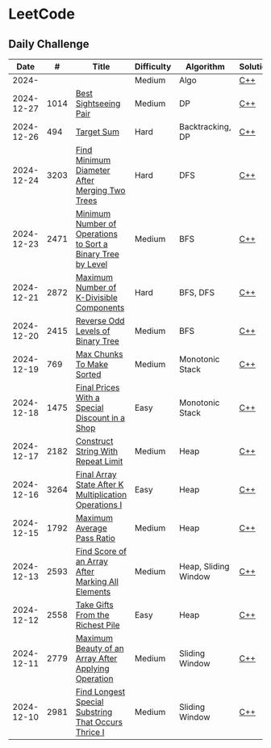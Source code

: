 # LeetCode
## Daily Challenge

| **Date**   | **#**| **Title**    | **Difficulty** | **Algorithm** | **Solution** | 
| ---------- | ---- | ------------ | -------------- | ------------- | ------------ |
| 2024-      |      |  [](https://leetcode.com/problems//description/) | Medium |  Algo | [C++](https://github.com/jimmy-hsin/Leetcode-record/tree/main/c++/) |
| 2024-12-27 | 1014 |  [Best Sightseeing Pair](https://leetcode.com/problems/best-sightseeing-pair/description/)                                                                             | Medium |  DP               | [C++](https://github.com/jimmy-hsin/Leetcode-record/tree/main/c%2B%2B/1014.%20Best%20Sightseeing%20Pair) |
| 2024-12-26 | 494  |  [Target Sum](https://leetcode.com/problems/target-sum/description/)                                                                                                   | Hard   |  Backtracking, DP | [C++](https://github.com/jimmy-hsin/Leetcode-record/tree/main/c%2B%2B/494.%20Target%20Sum) |
| 2024-12-24 | 3203 |  [Find Minimum Diameter After Merging Two Trees](https://leetcode.com/problems/find-minimum-diameter-after-merging-two-trees/description/)                             | Hard   |  DFS              | [C++](https://github.com/jimmy-hsin/Leetcode-record/tree/main/c%2B%2B/3203.%20Find%20Minimum%20Diameter%20After%20Merging%20Two%20Trees) |
| 2024-12-23 | 2471 |  [Minimum Number of Operations to Sort a Binary Tree by Level](https://leetcode.com/problems/minimum-number-of-operations-to-sort-a-binary-tree-by-level/description/) | Medium |  BFS              | [C++](https://github.com/jimmy-hsin/Leetcode-record/tree/main/c%2B%2B/2471.%20Minimum%20Number%20of%20Operations%20to%20Sort%20a%20Binary%20Tree%20by%20Level) |
| 2024-12-21 | 2872 |  [Maximum Number of K-Divisible Components](https://leetcode.com/problems/maximum-number-of-k-divisible-components/description/)                                       | Hard   |  BFS, DFS         | [C++](https://github.com/jimmy-hsin/Leetcode-record/tree/main/c%2B%2B/2872.%20Maximum%20Number%20of%20K-Divisible%20Components) |
| 2024-12-20 | 2415 |  [Reverse Odd Levels of Binary Tree](https://leetcode.com/problems/reverse-odd-levels-of-binary-tree/description/)                                                     | Medium |  BFS              | [C++](https://github.com/jimmy-hsin/Leetcode-record/tree/main/c%2B%2B/2415.%20Reverse%20Odd%20Levels%20of%20Binary%20Tree) |
| 2024-12-19 |  769 |  [Max Chunks To Make Sorted](https://leetcode.com/problems/max-chunks-to-make-sorted/description/)                                                                     | Medium |  Monotonic Stack  | [C++](https://github.com/jimmy-hsin/Leetcode-record/tree/main/c++/769.%20Max%20Chunks%20To%20Make%20Sorted) |
| 2024-12-18 | 1475 |  [Final Prices With a Special Discount in a Shop](https://leetcode.com/problems/final-prices-with-a-special-discount-in-a-shop/description/)                           | Easy   |  Monotonic Stack  | [C++](https://github.com/jimmy-hsin/Leetcode-record/tree/main/c++/1475.%20Final%20Prices%20With%20a%20Special%20Discount%20in%20a%20Shop) |
| 2024-12-17 | 2182 |  [Construct String With Repeat Limit](https://leetcode.com/problems/construct-string-with-repeat-limit/description/)                                                   | Medium |  Heap             | [C++](https://github.com/jimmy-hsin/Leetcode-record/tree/main/c++/2182.%20Construct%20String%20With%20Repeat%20Limit) |
| 2024-12-16 | 3264 |  [Final Array State After K Multiplication Operations I](https://leetcode.com/problems/final-array-state-after-k-multiplication-operations-i/description/)             | Easy   |  Heap             | [C++](https://github.com/jimmy-hsin/Leetcode-record/tree/main/c++/3264.%20Final%20Array%20State%20After%20K%20Multiplication%20Operations%20I) |
| 2024-12-15 | 1792 |  [Maximum Average Pass Ratio](https://leetcode.com/problems/maximum-average-pass-ratio/description/)                                                                   | Medium |  Heap             | [C++](https://github.com/jimmy-hsin/Leetcode-record/tree/main/c++/1792.%20Maximum%20Average%20Pass%20Ratio) |
| 2024-12-13 | 2593 |  [Find Score of an Array After Marking All Elements](https://leetcode.com/problems/find-score-of-an-array-after-marking-all-elements/description/)                     | Medium |  Heap, Sliding Window | [C++](https://github.com/jimmy-hsin/Leetcode-record/tree/main/c++/2593.%20Find%20Score%20of%20an%20Array%20After%20Marking%20All%20Elements) |
| 2024-12-12 | 2558 |  [Take Gifts From the Richest Pile](https://leetcode.com/problems/find-score-of-an-array-after-marking-all-elements/description/)                                      | Easy   |  Heap             | [C++](https://github.com/jimmy-hsin/Leetcode-record/tree/main/c++/2558.%20Take%20Gifts%20From%20the%20Richest%20Pile) |
| 2024-12-11 | 2779 |  [Maximum Beauty of an Array After Applying Operation](https://leetcode.com/problems/maximum-beauty-of-an-array-after-applying-operation/description/)                 | Medium |  Sliding Window   | [C++](https://github.com/jimmy-hsin/Leetcode-record/tree/main/c++/2779.%20Maximum%20Beauty%20of%20an%20Array%20After%20Applying%20Operation) |
| 2024-12-10 | 2981 |  [Find Longest Special Substring That Occurs Thrice I](https://leetcode.com/problems/find-longest-special-substring-that-occurs-thrice-i/description/)                 | Medium |  Sliding Window   | [C++](https://github.com/jimmy-hsin/Leetcode-record/tree/main/c++/2981.%20Find%20Longest%20Special%20Substring%20That%20Occurs%20Thrice%20I) |

